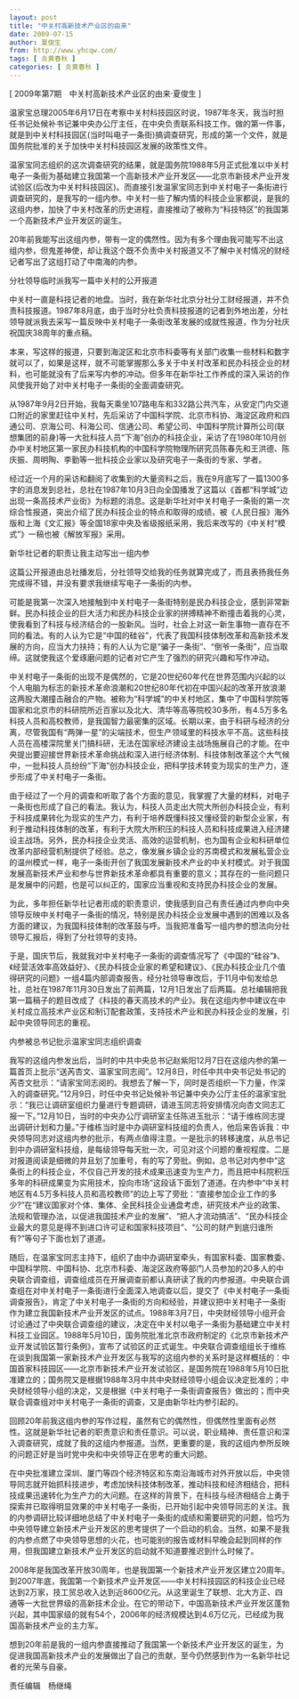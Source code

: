 ```yaml
---
layout: post
title: "中关村高新技术产业区的由来"
date: 2009-07-15
author: 夏俊生
from: http://www.yhcqw.com/
tags: [ 炎黄春秋 ]
categories: [ 炎黄春秋 ]
---
```



[ 2009年第7期　中关村高新技术产业区的由来·夏俊生 ]


温家宝总理2005年6月17日在考察中关村科技园区时说，1987年冬天，我当时担任书记处候补书记兼中央办公厅主任，在中央负责联系科技工作。做的第一件事，就是到中关村科技园区(当时叫电子一条街)搞调查研究，形成的第一个文件，就是国务院批准的关于加快中关村科技园区发展的政策性文件。


温家宝同志组织的这次调查研究的结果，就是国务院1988年5月正式批准以中关村电子一条街为基础建立我国第一个高新技术产业开发区——北京市新技术产业开发试验区(后改为中关村科技园区)。而直接引发温家宝同志到中关村电子一条街进行调查研究的，是我写的一组内参。中关村一些了解内情的科技企业家都说，是我的这组内参，加快了中关村改革的历史进程，直接推动了被称为“科技特区”的我国第一个高新技术产业开发区的诞生。


20年前我能写出这组内参，带有一定的偶然性。因为有多个理由我可能写不出这组内参，但鬼差神使，却让我这个既不负责中关村报道又不了解中关村情况的财经记者写出了这组打动了中南海的内参。

分社领导临时派我写一篇中关村的公开报道


中关村一直是科技记者的地盘。当时，我在新华社北京分社分工财经报道，并不负责科技报道。1987年8月底，由于当时分社负责科技报道的记者到外地出差，分社领导就派我去采写一篇反映中关村电子一条街改革发展的成就性报道，作为分社庆祝国庆38周年的重点稿。


本来，写这样的报道，只要到海淀区和北京市科委等有关部门收集一些材料和数字就可以了，如果是这样，就不可能掌握那么多关于中关村改革和民办科技企业的材料，也可能就没有了后来写内参的冲动。但多年在新华社工作养成的深入采访的作风使我开始了对中关村电子一条街的全面调查研究。


从1987年9月2日开始，我每天乘坐107路电车和332路公共汽车，从安定门内交道口附近的家里赶往中关村，先后采访了中国科学院、北京市科协、海淀区政府和四通公司、京海公司、科海公司、信通公司、希望公司、中国科学院计算所公司(联想集团的前身)等一大批科技人员“下海”创办的科技企业，采访了在1980年10月创办中关村地区第一家民办科技机构的中国科学院物理所研究员陈春先和王洪德、陈庆振、周明陶、李勤等一批科技企业家以及研究电子一条街的专家、学者。


经过近一个月的采访和翻阅了收集到的大量资料之后，我在9月底写了一篇1300多字的消息发到总社，总社在1987年10月3日向全国播发了这篇以《首都“科学城”边出现一条高技术产业街》为标题的消息。这是新华社对中关村电子一条街的第一次综合性报道，突出介绍了民办科技企业的特点和取得的成绩，被《人民日报》海外版和上海《文汇报》等全国18家中央及省级报纸采用，我后来改写的《中关村“模式”》一稿也被《解放军报》采用。

新华社记者的职责让我主动写出一组内参

这篇公开报道由总社播发后，分社领导交给我的任务就算完成了，而且表扬我任务完成得不错，并没有要求我继续写电子一条街的内参。


可能是我第一次深入地接触到中关村电子一条街特别是民办科技企业，感到非常新鲜。民办科技企业的巨大活力和民办科技企业家的拼搏精神不断撞击着我的心灵，使我看到了科技与经济结合的一股新风。当时，社会上对这一新生事物一直存在不同的看法。有的人认为它是“中国的硅谷”，代表了我国科技体制改革和高新技术发展的方向，应当大力扶持；有的人认为它是“骗子一条街”、“倒爷一条街”，应当取缔。这就使我这个爱琢磨问题的记者对它产生了强烈的研究兴趣和写作冲动。


中关村电子一条街的出现不是偶然的，它是20世纪60年代在世界范围内兴起的以个人电脑为标志的新技术革命浪潮和20世纪80年代初在中国兴起的改革开放浪潮这两股大潮撞击融合的产物。被称为“科学城”的中关村地区，集中了中国科学院等国家和北京市的科研院所近百家以及北大、清华等高等院校30多所，有4.5万多名科技人员和高校教师，是我国智力最密集的区域。长期以来，由于科研与经济的分离，尽管我国有“两弹一星”的尖端技术，但生产领域里的科技水平不高。这些科技人员在高楼深院里关门搞科研，无法在国家经济建设主战场施展自己的才能。在中央提出要迎接世界新技术革命挑战和深入进行经济体制、科技体制改革这个大气候中，一批科技人员纷纷“下海”创办科技企业，把科学技术转变为现实的生产力，逐步形成了中关村电子一条街。


由于经过了一个月的调查和听取了各个方面的意见，我掌握了大量的材料，对电子一条街也形成了自己的看法。我认为，科技人员走出大院大所创办科技企业，有利于科技成果转化为现实的生产力，有利于培养既懂科技又懂经营的新型企业家，有利于推动科技体制的改革，有利于大院大所积压的科技人员和科技成果进入经济建设主战场。另外，民办科技企业灵活、高效的运营机制，也为国有企业和科研单位改革内部经营机制提供了经验。总之，像发展乡镇企业的苏南模式和发展私营企业的温州模式一样，电子一条街开创了我国发展新技术产业的中关村模式。对于我国发展高新技术产业和参与世界新技术革命都具有重要的意义；其存在的一些问题只是发展中的问题，也是可以纠正的，国家应当重视和支持民办科技企业的发展。


为此，多年担任新华社记者形成的职责意识，使我感到自己有责任通过内参向中央领导反映中关村电子一条街的情况，特别是民办科技企业发展中遇到的困难以及各方面的建议，为我国科技体制的改革鼓与呼。当我把准备写一组内参的想法向分社领导汇报后，得到了分社领导的支持。


于是，国庆节后，我就我对中关村电子一条街的调查情况写了《中国的“硅谷”》、《经营活效率高效益好》、《民办科技企业家的希望和建议》、《民办科技企业几个值得研究的问题》一组4篇内部调查报告，经分社领导审改后，于11月中旬发给总社，总社在1987年11月30日发出了前两篇，12月1日发出了后两篇。总社编辑把我第一篇稿子的题目改成了《科技的春天高技术的产业》。我在这组内参中建议在中关村成立高技术产业区和制订配套政策，支持技术产业和民办科技企业的发展，引起中央领导同志的重视。

内参被总书记批示温家宝同志组织调查


我写的这组内参发出后，当时的中共中央总书记赵紫阳12月7日在这组内参的第一篇首页上批示“送芮杏文、温家宝同志阅”。12月8日，时任中共中央书记处书记的芮杏文批示：“请家宝同志阅的。我想去了解一下，同时是否组织一下力量，作深入的调查研究。”12月9日，时任中央书记处候补书记兼中央办公厅主任的温家宝批示：“我已让调研室组织力量进行专题调研，请进玉同志将安排情况向杏文同志汇报一下。”12月10日，当时的中央办公厅调研室主任陈进玉批示：“请于维栋同志提出调研计划和力量。”于维栋当时是中办调研室科技组的负责人，他后来告诉我：中央领导同志对这组内参的批示，有两点值得注意。一是批示的转移速度，从总书记到中办调研室科技组，是每级领导每天批一次，可见对这个问题的重视程度。二是对报道阅读是细微的并且划了加重号，有的写了旁批。例如，总书记对内参中“这条街上的科技企业，不仅自己开发的技术成果迅速变为生产力，而且把中科院积压多年的科研成果变为实用技术，投向市场”这段话下面划了道道。在内参中“中关村地区有4.5万多科技人员和高校教师”的边上写了旁批：“直接参加企业工作的多少?”在“建议国家对个体、集体、全民科技企业通盘考虑，研究技术产业的政策、法规和管理办法，以促进我国技术产业的发展”、“把人才流动搞活”、“民办科技企业最大的意见是得不到进口许可证和国家科技项目”、“公司的财产到底归谁所有?”等句子下面也划了道道。


随后，在温家宝同志主持下，组织了由中办调研室牵头，有国家科委、国家教委、中国科学院、中国科协、北京市科委、海淀区政府等部门人员参加的20多人的中央联合调查组，调查组成员在开展调查前都认真研读了我的内参报道。中央联合调查组在对中关村电子一条街进行全面深入地调查以后，提交了《中关村电子一条街调查报告》，肯定了中关村电子一条街的方向和经验，并建议把中关村电子一条街作为建立我国新技术产业开发区的试点。1988年3月7日，中央财经领导小组开会讨论通过了中央联合调查组的建议，决定在中关村以电子一条街为基础建立中关村科技工业园区。1988年5月10日，国务院批准北京市政府制定的《北京市新技术产业开发试验区暂行条例》，宣布了试验区的正式诞生。中央联合调查组组长于维栋在谈到我国第一家新技术产业开发区与我写的这组内参的关系时是这样概括的：中国首家科技园区——北京市新技术产业开发试验区，是国务院在1988年5月10日批准建立的；国务院又是根据1988年3月中共中央财经领导小组会议决定批准的；中央财经领导小组的决定，又是根据《中关村电子一条街调查报告》做出的；而中央联合调查组对中关村电子一条街的调查，又是由新华社内参引起的。


回顾20年前我这组内参的写作过程，虽然有它的偶然性，但偶然性里面有必然性。这就是新华社记者的职责意识和责任意识。可以说，职业精神、责任意识和深入调查研究，成就了我的这组内参报道。当然，更重要的是，我的这组内参所反映的问题正好是当时党中央和中央领导正在思考的重大问题。


在中央批准建立深圳、厦门等四个经济特区和东南沿海城市对外开放以后，中央领导同志就开始抓科技进步，考虑加快科技体制改革，推动科技和经济相结合，把科技成果迅速转化为生产力的大问题。在这样的背景下，在科技与经济相结合上勇于探索并已取得明显效果的中关村电子一条街，已开始引起中央领导同志的关注。我的内参调研比较详细地总结了中关村电子一条街的成绩和需要研究的问题，恰巧为中央领导建立新技术产业开发区的思考提供了一个启动的机会。当然，如果不是我的内参点燃了中央领导思想的火花，也可能别的报告或材料早晚会起到同样的作用，但我国建立新技术产业开发区的启动就不知道要推迟到什么时候了。


2008年是我国改革开放30周年，也是我国第一个新技术产业开发区建立20周年。到2007年底，我国第一个新技术产业开发区——中关村科技园区的科技企业已经达到2万家，技工贸总收入达到近8600亿元。从这里诞生了联想、北大方正、四通等一大批世界级的高新技术企业。在它的带动下，中国高新技术产业开发区蓬勃兴起，其中国家级的就有54个，2006年的经济规模达到4.6万亿元，已经成为我国高新技术产业的主力军。


想到20年前是我的一组内参直接推动了我国第一个新技术产业开发区的诞生，为促进我国高新技术产业的发展做出了自己的贡献，至今仍然感到作为一名新华社记者的光荣与自豪。

责任编辑　杨继绳


